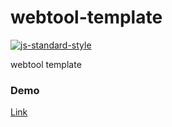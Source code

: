 # webtool-template

[![js-standard-style](https://cdn.rawgit.com/standard/standard/master/badge.svg)](http://standardjs.com)

webtool template

### Demo

 [Link](https://josudoey.github.io/webtool-editor-quill/)
